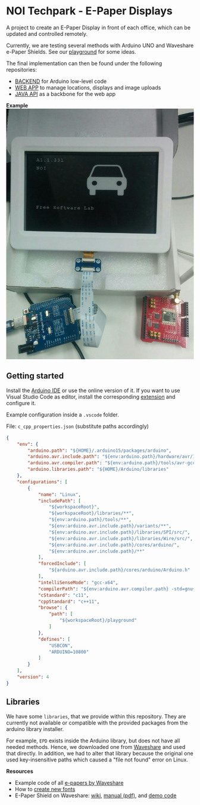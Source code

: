 # NOI Techpark - E-Paper Displays

A project to create an E-Paper Display in front of each office, which can be
updated and controlled remotely.

Currently, we are testing several methods with Arduino UNO and Waveshare e-Paper
Shields. See our [playground](/playground/) for some ideas.

The final implementation can then be found under the following repositories:
- [BACKEND](https://github.com/noi-techpark/e-ink-displays-backend) for Arduino low-level code
- [WEB APP](https://github.com/noi-techpark/e-ink-displays-webapp) to manage locations, displays and image uploads
- [JAVA API](https://github.com/noi-techpark/e-ink-displays-api) as a backbone for the web app

**Example**
![First Prototype](/first-prototype.jpg)

## Getting started

Install the [Arduino IDE](https://www.arduino.cc/en/Main/Software) or use the
online version of it. If you want to use Visual Studio Code as editor, install
the corresponding
[extension](https://marketplace.visualstudio.com/items?itemName=vsciot-vscode.vscode-arduino)
and configure it.

Example configuration inside a `.vscode` folder.

File: `c_cpp_properties.json` (substitute paths accordingly)
```json
{
    "env": {
        "arduino.path": "${HOME}/.arduino15/packages/arduino",
        "arduino.avr.include.path": "${env:arduino.path}/hardware/avr/1.8.1",
        "arduino.avr.compiler.path": "${env:arduino.path}/tools/avr-gcc/7.3.0-atmel3.6.1-arduino5/bin/avr-g++",
        "arduino.libraries.path": "${HOME}/Arduino/libraries"
    },
    "configurations": [
        {
            "name": "Linux",
            "includePath": [
                "${workspaceRoot}",
                "${workspaceRoot}/libraries/**",
                "${env:arduino.path}/tools/**",
                "${env:arduino.avr.include.path}/variants/**",
                "${env:arduino.avr.include.path}/libraries/SPI/src/",
                "${env:arduino.avr.include.path}/libraries/Wire/src/",
                "${env:arduino.avr.include.path}/cores/arduino/",
                "${env:arduino.avr.include.path}/**"
            ],
            "forcedInclude": [
                "${arduino.avr.include.path}/cores/arduino/Arduino.h"
            ],
            "intelliSenseMode": "gcc-x64",
            "compilerPath": "${env:arduino.avr.compiler.path} -std=gnu++11 -mmcu=atmega328p",
            "cStandard": "c11",
            "cppStandard": "c++11",
            "browse": {
                "path": [
                    "${workspaceRoot}/playground"
                ]
            },
            "defines": [
                "USBCON",
                "ARDUINO=10800"
            ]
        }
    ],
    "version": 4
}
```

## Libraries

We have some `libraries`, that we provide within this repository. They are
currently not available or compatible with the provided packages from the
arduino library installer.

For example, `EPD` exists inside the Arduino library, but does not have all
needed methods. Hence, we downloaded one from
[Waveshare](https://www.waveshare.com) and used that directly. In addition, we
had to alter that library because the original one used key-insensitive paths
which caused a "file not found" error on Linux.

**Resources**
- Example code of all [e-papers by Waveshare](https://github.com/waveshare/e-Paper)
- How to [create new fonts](https://wavesharejfs.blogspot.com/2018/08/make-new-larger-font-for-waveshare-spi.html)
- E-Paper Shield on Waveshare: [wiki](https://www.waveshare.com/wiki/E-Paper_Shield), [manual (pdf)](/E-Paper_Shield_User_Manual_en.pdf), and [demo code](/playground/waveshare-democode)

